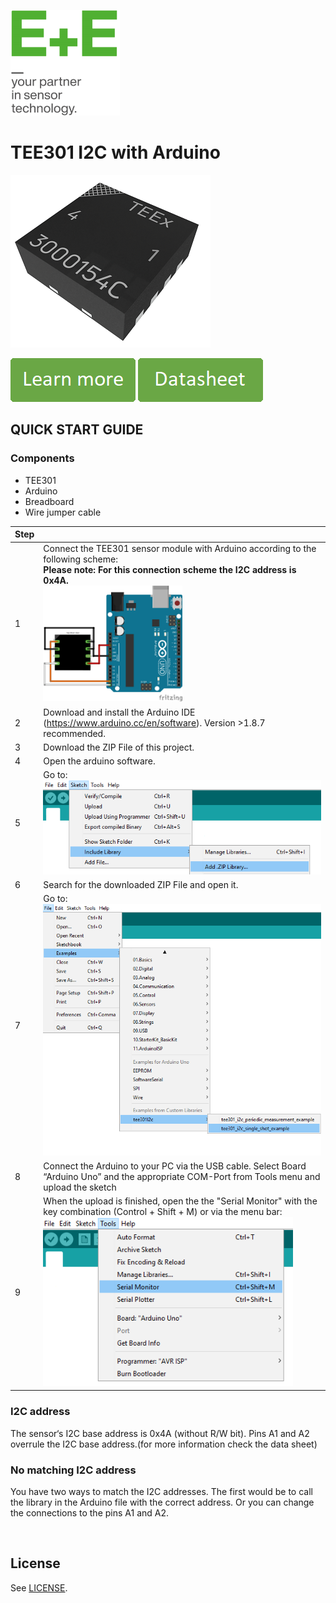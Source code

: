 [![E+E_Logo](./images/epluse-logo.png)](https://www.epluse.com/en/)

# TEE301 I2C with Arduino


![TEE301](./images/TEE301.png) 


[![button1](./images/learn-more.png)](https://epluse.com/products/temperature-measurement/temperature-sensing-element/tee301/)   [![button2](./images/data-sheet.png)](https://www.epluse.com/fileadmin/data/product/tee301/datasheet_TEE301.pdf) 



## QUICK START GUIDE  

### Components 
- TEE301
- Arduino
- Breadboard 
- Wire jumper cable <br>

| Step |                                                                                                                                                             |
|------|-------------------------------------------------------------------------------------------------------------------------------------------------------------|
| 1    | Connect the TEE301 sensor module with Arduino according to the following scheme:<br>__Please note: For this connection scheme the I2C address is 0x4A.__ <br>  [<img src="images/TEE301_arduino.png" width="50%"/>](images/TEE301_arduino.png)|
| 2    | Download and install the Arduino IDE (https://www.arduino.cc/en/software). Version >1.8.7 recommended.                                                            |
| 3    | Download the ZIP File of this project.|
| 4    | Open the arduino software.|
| 5    | Go to: <br>[<img src="images/add_library.png" width="550"/>](images/add_library.png) |
| 6    | Search for the downloaded ZIP File and open it.|
| 7    | Go to:<br>[<img src="images/open_file.png" width="500"/>](images/open_file.png)|
| 8    | Connect the Arduino to your PC via the USB cable. Select Board “Arduino Uno” and the appropriate COM-Port from Tools menu and upload the sketch |
| 9    | When the upload is finished, open the the "Serial Monitor" with the key combination (Control + Shift + M) or via the menu bar: <br> [<img src="images/serial_Monitor.png" width="400"/>](images/serial_Monitor.png) |

### I2C address
The sensor‘s I2C base address is 0x4A (without R/W bit). Pins A1 and A2 overrule the I2C base address.(for more information check the data sheet) <br>
### No matching I2C address
You have two ways to match the I2C addresses. The first would be to call the library in the Arduino file with the correct address. Or you can change the connections to the pins A1 and A2.
<br> 





<br>

## License 
See [LICENSE](LICENSE).